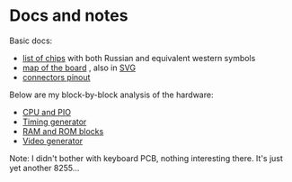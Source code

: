 # Docs and notes

Basic docs:

* [list of chips](chips.md) with both Russian and equivalent western symbols
* [map of the board](pcb_map.pdf) , also in [SVG](pcb_map.svg)
* [connectors pinout](connectors.md)



Below are my block-by-block analysis of the hardware:

* [CPU and PIO](cpu_pio.md)
* [Timing generator](timing.md)
* [RAM and ROM blocks](memories.md)
* [Video generator](video.md)

Note: I didn't bother with keyboard PCB, nothing interesting there. It's just yet another 8255... 

